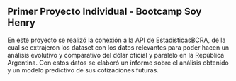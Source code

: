 ## Primer Proyecto Individual - Bootcamp Soy Henry

En este proyecto se realizó la conexión a la API de EstadisticasBCRA, de la cual se extrajeron los dataset con los datos relevantes para poder hacen un análisis evolutivo y comparativo del dólar oficial y paralelo en la República Argentina.
Con estos datos se elaboró un informe sobre el análisis obtenido y un modelo predictivo de sus cotizaciones futuras.

